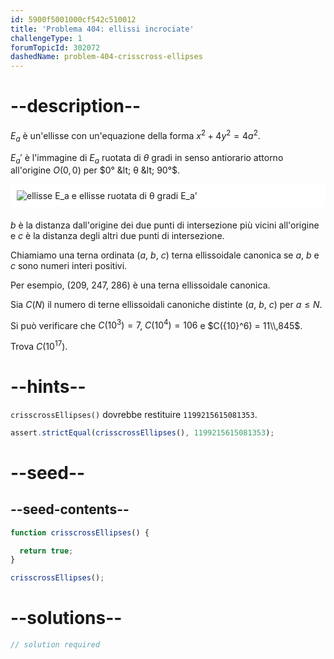 ```yaml
---
id: 5900f5001000cf542c510012
title: 'Problema 404: ellissi incrociate'
challengeType: 1
forumTopicId: 302072
dashedName: problem-404-crisscross-ellipses
---
```


# --description--

$E_a$ è un'ellisse con un'equazione della forma $x^2 + 4y^2 = 4a^2$.

$E_a'$ è l'immagine di $E_a$ ruotata di $θ$ gradi in senso antiorario attorno all'origine $O(0, 0)$ per $0° &lt; θ &lt; 90°$.

<img alt="ellisse E_a e ellisse ruotata di θ gradi E_a'" src="https://cdn.freecodecamp.org/curriculum/project-euler/crisscross-ellipses.gif" style="background-color: white; padding: 10px; display: block; margin-right: auto; margin-left: auto; margin-bottom: 1.2rem;" />

$b$ è la distanza dall'origine dei due punti di intersezione più vicini all'origine e $c$ è la distanza degli altri due punti di intersezione.

Chiamiamo una terna ordinata ($a$, $b$, $c$) terna ellissoidale canonica se $a$, $b$ e $c$ sono numeri interi positivi.

Per esempio, (209, 247, 286) è una terna ellissoidale canonica.

Sia $C(N)$ il numero di terne ellissoidali canoniche distinte ($a$, $b$, $c$) per $a ≤ N$.

Si può verificare che $C({10}^3) = 7$, $C({10}^4) = 106$ e $C({10}^6) = 11\\,845$.

Trova $C({10}^{17})$.

# --hints--

`crisscrossEllipses()` dovrebbe restituire `1199215615081353`.

```js
assert.strictEqual(crisscrossEllipses(), 1199215615081353);
```

# --seed--

## --seed-contents--

```js
function crisscrossEllipses() {

  return true;
}

crisscrossEllipses();
```

# --solutions--

```js
// solution required
```
